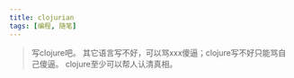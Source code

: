 ```yaml
---
title: clojurian
tags: [编程, 随笔]
---
```


> 写clojure吧。
> 其它语言写不好，可以骂xxx傻逼；clojure写不好只能骂自己傻逼。
> clojure至少可以帮人认清真相。


